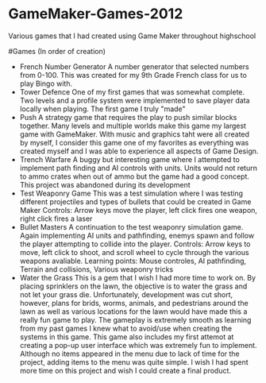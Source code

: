 # GameMaker-Games-2012
Various games that I had created using Game Maker throughout highschool

#Games (In order of creation)
- French Number Generator
	A number generator that selected numbers from 0-100. This was created for my 9th Grade French class for us to play Bingo with.
- Tower Defence
	One of my first games that was somewhat complete. Two levels and a profile system were implemented to save player data locally when playing. The first game I truly "made"
- Push
	A strategy game that requires the play to push similar blocks together. Many levels and multiple worlds make this game my largest game with GameMaker.
	With music and graphics taht were all created by myself, I consider this game one of my favorites as everything was created myself and I was able to experience all aspects of Game Design.
- Trench Warfare
	A buggy but interesting game where I attempted to implement path finding and AI controls with units. Units would not return to ammo crates when out of ammo but the game had a good concept.
	This project was abandoned during its development
- Test Weaponry Game
	This was a test simulation where I was testing different projectiles and types of bullets that could be created in Game Maker
	Controls: Arrow keys move the player, left click fires one weapon, right click fires a laser
- Bullet Masters
	A continuation to the test weaponry simulation game. Again implementing AI units and pathfinding, enemys spawn and follow the player attempting to collide into the player.
	Controls: Arrow keys to move, left click to shoot, and scroll wheel to cycle through the various weapons avaliable.
	Learning points: Mouse controles, AI pathfinding, Terrain and collisions, Various weaponry tricks
- Water the Grass
	This is a gem that I wish I had more time to work on. By placing sprinklers on the lawn, the objective is to water the grass and not let your grass die.
	Unfortunately, development was cut short, however, plans for brids, worms, animals, and pedestrians around the lawn as well as various locations for the lawn would have made this a really fun game to play.
	The gameplay is extremely smooth as learning from my past games I knew what to avoid/use when creating the systems in this game.
	This game also includes my first attemot at creating a pop-up user interface which was extremely fun to implement. Although no items appeared in the menu due to lack of time for the project, adding items to the menu was quite simple.
	I wish I had spent more time on this project and wish I could create a final product.
	

